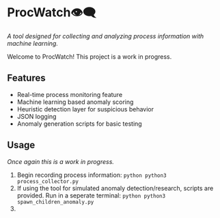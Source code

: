 # ProcWatch👁️‍🗨️
*A tool designed for collecting and analyzing process information with machine learning.*

Welcome to ProcWatch! This project is a work in progress.

## Features
- Real-time process monitoring feature
- Machine learning based anomaly scoring
- Heuristic detection layer for suspicious behavior
- JSON logging
- Anomaly generation scripts for basic testing

## Usage
*Once again this is a work in progress.* 
1. Begin recording process information:
   ```python python3 process_collector.py```
2. If using the tool for simulated anomaly detection/research, scripts are provided. Run in a seperate terminal:
   ```python python3 spawn_children_anomaly.py```
3. 
   
